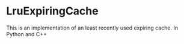 # LruExpiringCache
This is an implementation of an least recently used expiring cache. In Python and C++
